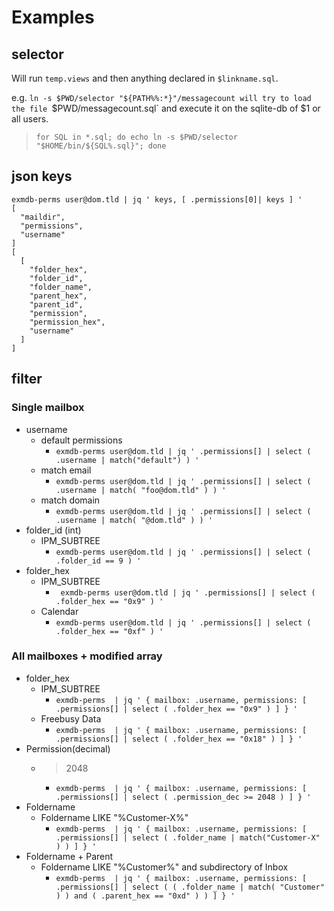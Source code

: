 # Examples

## selector

Will run `temp.views` and then anything declared in `$linkname.sql`.

e.g. `ln -s $PWD/selector "${PATH%%:*}"/messagecount will try to load the file
`$PWD/messagecount.sql` and execute it on the sqlite-db of $1 or all users.
> `for SQL in *.sql; do echo ln -s $PWD/selector "$HOME/bin/${SQL%.sql}"; done`



## json keys

```
exmdb-perms user@dom.tld | jq ' keys, [ .permissions[0]| keys ] '
[
  "maildir",
  "permissions",
  "username"
]
[
  [
    "folder_hex",
    "folder_id",
    "folder_name",
    "parent_hex",
    "parent_id",
    "permission",
    "permission_hex",
    "username"
  ]
]
```

## filter

### Single mailbox
- username
  - default permissions
    - `exmdb-perms user@dom.tld | jq ' .permissions[] | select ( .username | match("default") ) '`
  - match email
    - `exmdb-perms user@dom.tld | jq ' .permissions[] | select ( .username | match( "foo@dom.tld" ) ) '`
  - match domain 
    - `exmdb-perms user@dom.tld | jq ' .permissions[] | select ( .username | match( "@dom.tld" ) ) '`
- folder_id (int)
  - IPM_SUBTREE
    - `exmdb-perms user@dom.tld | jq ' .permissions[] | select ( .folder_id == 9 ) '`
- folder_hex
  - IPM_SUBTREE
    - ` exmdb-perms user@dom.tld | jq ' .permissions[] | select ( .folder_hex == "0x9" ) '`
  - Calendar
    - `exmdb-perms user@dom.tld | jq ' .permissions[] | select ( .folder_hex == "0xf" ) '`

### All mailboxes + modified array
- folder_hex
  - IPM_SUBTREE 
    - `exmdb-perms  | jq ' { mailbox: .username, permissions: [ .permissions[] | select ( .folder_hex == "0x9" ) ] } '`
  - Freebusy Data
    - `exmdb-perms  | jq ' { mailbox: .username, permissions: [ .permissions[] | select ( .folder_hex == "0x18" ) ] } '`
- Permission(decimal)
  - > 2048
    - `exmdb-perms  | jq ' { mailbox: .username, permissions: [ .permissions[] | select ( .permission_dec >= 2048 ) ] } '`
- Foldername
  - Foldername LIKE "%Customer-X%"
    - `exmdb-perms  | jq ' { mailbox: .username, permissions: [ .permissions[] | select ( .folder_name | match("Customer-X" ) ) ] } '`
- Foldername + Parent
  - Foldername LIKE "%Customer%" and subdirectory of Inbox
    - `exmdb-perms  | jq ' { mailbox: .username, permissions: [ .permissions[] | select ( ( .folder_name | match( "Customer" ) ) and ( .parent_hex == "0xd" ) ) ] } '`

